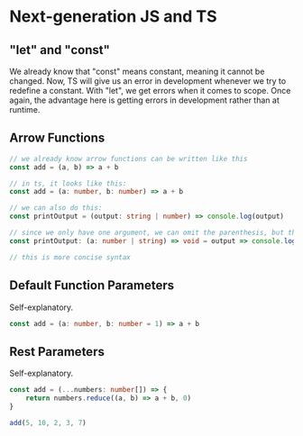 # Next-generation JS and TS

## "let" and "const"

We already know that "const" means constant, meaning it cannot be changed. Now, TS will give us an error in development whenever we try to redefine a constant. With "let", we get errors when it comes to scope. Once again, the advantage here is getting errors in development rather than at runtime. 

## Arrow Functions

```ts
// we already know arrow functions can be written like this
const add = (a, b) => a + b

// in ts, it looks like this:
const add = (a: number, b: number) => a + b

// we can also do this:
const printOutput = (output: string | number) => console.log(output)

// since we only have one argument, we can omit the parenthesis, but then we'd lose the type assignment, so we'd have to write it like this:
const printOutput: (a: number | string) => void = output => console.log(output)

// this is more concise syntax
```

## Default Function Parameters
Self-explanatory.
```ts
const add = (a: number, b: number = 1) => a + b
```

## Rest Parameters
Self-explanatory.
```ts
const add = (...numbers: number[]) => {
    return numbers.reduce((a, b) => a + b, 0)
}

add(5, 10, 2, 3, 7)
```
